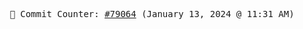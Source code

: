 <p align="center">
    <samp>
        📮 Commit Counter: <a href="https://github.com/Javascript-void0/Javascript-void0/commits/main">#79064</a> (January 13, 2024 @ 11:31 AM)
    </samp>
</p>